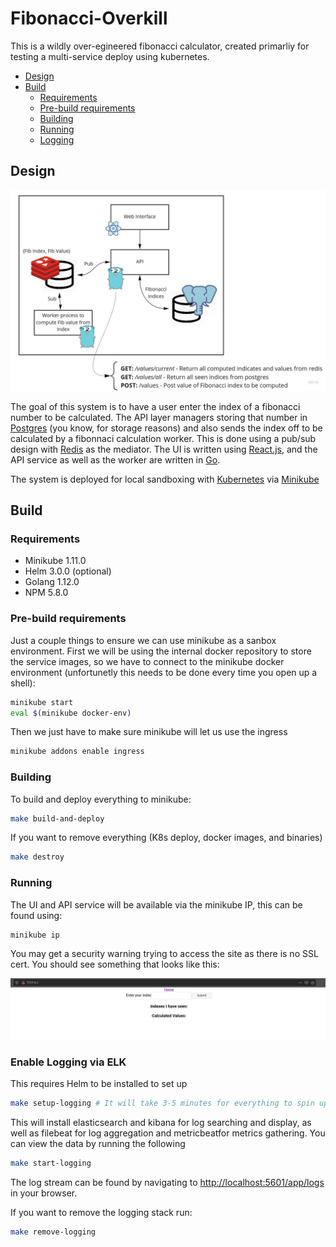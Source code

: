 # Fibonacci-Overkill

This is a wildly over-egineered fibonacci calculator, created primarliy for testing a multi-service deploy using kubernetes. 

- [Design](#design)
- [Build](#build)
  * [Requirements](#requirements)
  * [Pre-build requirements](#pre-build-requirements)
  * [Building](#building)
  * [Running](#running)
  * [Logging](#enable-logging-via-elk)

## Design
![Design Diagram](assets/diag.jpg?raw=true "Diagram")

The goal of this system is to have a user enter the index of a fibonacci number to be calculated. The API layer managers storing that number in [Postgres](https://www.postgresql.org/) (you know, for storage reasons) and also sends the index off to be calculated by a fibonnaci calculation worker. This is done using a pub/sub design with [Redis](https://redis.io/) as the mediator. The UI is written using [React.js](https://reactjs.org/), and the API service as well as the worker are written in [Go](https://golang.org/).

The system is deployed for local sandboxing with [Kubernetes](https://kubernetes.io/) via [Minikube](https://kubernetes.io/docs/tasks/tools/install-minikube/)

## Build
### Requirements
- Minikube 1.11.0
- Helm 3.0.0 (optional)
- Golang 1.12.0
- NPM 5.8.0

### Pre-build requirements
Just a couple things to ensure we can use minikube as a sanbox environment. First we will be using the internal docker repository to store the service images, so we have to connect to the minikube docker environment (unfortunetly this needs to be done every time you open up a shell):

```bash
minikube start
eval $(minikube docker-env)
```

Then we just have to make sure minikube will let us use the ingress

```bash
minikube addons enable ingress
```
### Building
To build and deploy everything to minikube:

```bash
make build-and-deploy
```
If you want to remove everything (K8s deploy, docker images, and binaries)
```bash
make destroy
```
### Running
The  UI and API service will be available via the minikube IP, this can be found using:
```bash
minikube ip
```
You may get a security warning trying to access the site as there is no SSL cert. You should see something that looks like this:

![UI](assets/ui.png?raw=true "UI")


### Enable Logging via ELK 
This requires Helm to be installed to set up

```bash
make setup-logging # It will take 3-5 minutes for everything to spin up
```

This will install elasticsearch and kibana for log searching and display, as well as filebeat for log aggregation and metricbeatfor metrics gathering. You can view the data by running the following

```bash
make start-logging
```

The log stream can be found by navigating to [http://localhost:5601/app/logs](http://localhost:5601/app/logs) in your browser.


If you want to remove the logging stack run:
```bash
make remove-logging
```
